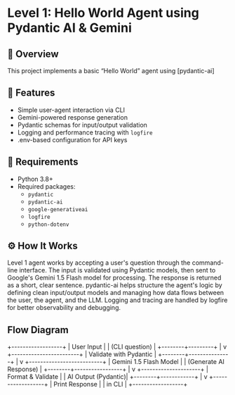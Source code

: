 # Level 1: Hello World Agent using Pydantic AI & Gemini

## 📌 Overview
This project implements a basic “Hello World” agent using [pydantic-ai]

## 🎯 Features
- Simple user-agent interaction via CLI
- Gemini-powered response generation
- Pydantic schemas for input/output validation
- Logging and performance tracing with `logfire`
- .env-based configuration for API keys

## 🧰 Requirements

- Python 3.8+
- Required packages:
  - `pydantic`
  - `pydantic-ai`
  - `google-generativeai`
  - `logfire`
  - `python-dotenv`

## ⚙️ How It Works

Level 1 agent works by accepting a user's question through the command-line interface.
The input is validated using Pydantic models, then sent to Google's Gemini 1.5 Flash model for processing.
The response is returned as a short, clear sentence. pydantic-ai helps structure the agent's logic by defining clean input/output models and managing how data flows between the user, the agent, and the LLM. 
Logging and tracing are handled by logfire for better observability and debugging.

## Flow Diagram 

+------------------+
|   User Input     |
| (CLI question)   |
+--------+---------+
         |
         v
+------------------------+
| Validate with Pydantic |
+--------+---------------+
         |
         v
+--------------------------+
|  Gemini 1.5 Flash Model  |
| (Generate AI Response)   |
+--------+-----------------+
         |
         v
+---------------------+
| Format & Validate   |
| AI Output (Pydantic)|
+--------+------------+
         |
         v
+------------------+
|  Print Response  |
|     in CLI       |
+------------------+

